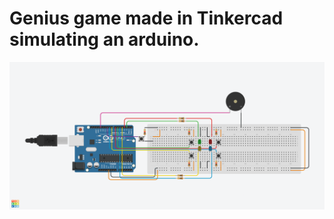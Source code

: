 # Genius game made in Tinkercad simulating an arduino.
<a href="https://www.tinkercad.com/things/0HXkkjuCPFV-genius"><img src="Genius.png"><a>
